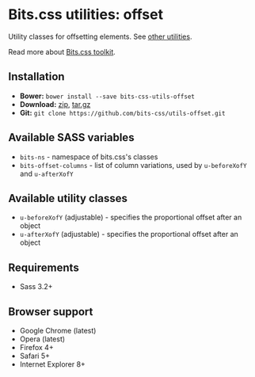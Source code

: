 # Bits.css utilities: offset

Utility classes for offsetting elements. See [other utilities](https://github.com/bits-css/utils).

Read more about [Bits.css toolkit](https://github.com/bits-css/bits.css).

## Installation

* __Bower:__ `bower install --save bits-css-utils-offset`
* __Download:__ [zip](https://github.com/bits-css/utils-offset/zipball/master), [tar.gz](https://github.com/bits-css/utils-offset/tarball/master)
* __Git:__ `git clone https://github.com/bits-css/utils-offset.git`

## Available SASS variables

* `bits-ns` - namespace of bits.css's classes
* `bits-offset-columns` - list of column variations, used by `u-beforeXofY` and `u-afterXofY`

## Available utility classes

* `u-beforeXofY` (adjustable) - specifies the proportional offset after an object
* `u-afterXofY` (adjustable) - specifies the proportional offset after an object

## Requirements

* Sass 3.2+

## Browser support

* Google Chrome (latest)
* Opera (latest)
* Firefox 4+
* Safari 5+
* Internet Explorer 8+